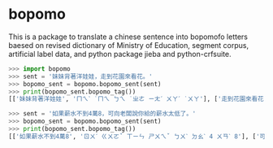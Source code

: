# bopomo

This is a package to translate a chinese sentence into bopomofo letters baesed on revised dictionary of Ministry of Education, segment corpus, artificial label data, and python package jieba and python-crfsuite.

```python
>>> import bopomo
>>> sent = '妹妹背著洋娃娃，走到花園來看花。'
>>> bopomo_sent = bopomo.bopomo_sent(sent)
>>> print(bopomo_sent.bopomo_tag())
[['妹妹背著洋娃娃', 'ㄇㄟˋ ˙ㄇㄟ ㄅㄟ ˙ㄓㄜ ㄧㄤˊ ㄨㄚˊ ˙ㄨㄚ'], ['走到花園來看花', 'ㄗㄡˇ ㄉㄠˋ ㄏㄨㄚ ㄩㄢˊ ㄌㄞˊ ㄎㄢˋ ㄏㄨㄚ']]

>>> sent = '如果薪水不到4萬8，可向老闆說你給的薪水太低了。'
>>> bopomo_sent = bopomo.bopomo_sent(sent)
>>> print(bopomo_sent.bopomo_tag())
[['如果薪水不到4萬8', 'ㄖㄨˊ ㄍㄨㄛˇ ㄒㄧㄣ ㄕㄨㄟˇ ㄅㄨˋ ㄉㄠˋ 4 ㄨㄢˋ 8'], ['可向老闆說你給的薪水太低了', 'ㄎㄜˇ ㄒㄧㄤˋ ㄌㄠˇ ㄅㄢˇ ㄕㄨㄛ ㄋㄧˇ ㄍㄟˇ ˙ㄉㄜ ㄒㄧㄣ ㄕㄨㄟˇ ㄊㄞˋ ㄉㄧ ˙ㄌㄜ']]


```






 
